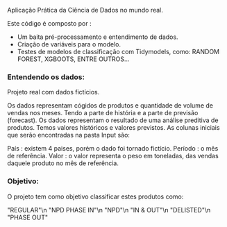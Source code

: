 Aplicação Prática da Ciência de Dados no mundo real. 

Este código é composto por :
- Um baita pré-processamento e entendimento de dados.
- Criação de variáveis para o modelo.
- Testes de modelos de classificação com Tidymodels, como: RANDOM FOREST, XGBOOTS, ENTRE OUTROS... 


### Entendendo os dados: 

Projeto real com dados fictícios. 

Os dados representam cógidos de produtos e quantidade de volume de vendas nos meses. Tendo a parte de história e a parte de previsão (forecast).
Os dados representam o resultado de uma análise preditiva de produtos. Temos valores históricos e valores previstos.
As colunas iniciais que serão encontradas na pasta Input são: 

País : existem 4 paises, porém o dado foi tornado fictício.
Período : o mês de referência.
Valor : o valor representa o peso em toneladas, das vendas daquele produto no mês de referência.


### Objetivo: 

O projeto tem como objetivo classificar estes produtos como:

"REGULAR"\n
"NPD PHASE IN"\n
"NPD"\n
"IN & OUT"\n
"DELISTED"\n
"PHASE OUT"


